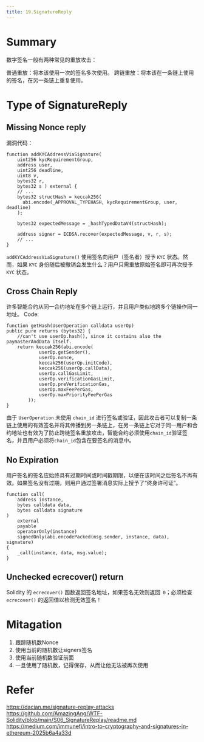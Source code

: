```yaml
---
title: 19.SignatureReply
---
```

# Summary
数字签名一般有两种常见的重放攻击：

普通重放：将本该使用一次的签名多次使用。
跨链重放：将本该在一条链上使用的签名，在另一条链上重复使用。

# Type of SignatureReply
## Missing Nonce reply
漏洞代码：
```solidity
function addKYCAddressViaSignature( 
    uint256 kycRequirementGroup,
    address user,
    uint256 deadline,
    uint8 v,
    bytes32 r,
    bytes32 s ) external {
    // ...
    bytes32 structHash = keccak256(
      abi.encode(_APPROVAL_TYPEHASH, kycRequirementGroup, user, deadline)
    );

    bytes32 expectedMessage = _hashTypedDataV4(structHash);

    address signer = ECDSA.recover(expectedMessage, v, r, s);
    // ...
}
```
`addKYCAddressViaSignature()` 使用签名向用户（签名者）授予 `KYC` 状态。然而，如果 `KYC` 身份随后被撤销会发生什么？用户只需重放原始签名即可再次授予 `KYC` 状态。

## Cross Chain Reply
许多智能合约从同一合约地址在多个链上运行，并且用户类似地跨多个链操作同一地址。
Code:
```solidity
function getHash(UserOperation calldata userOp)
public pure returns (bytes32) {
    //can't use userOp.hash(), since it contains also the paymasterAndData itself.
    return keccak256(abi.encode(
            userOp.getSender(),
            userOp.nonce,
            keccak256(userOp.initCode),
            keccak256(userOp.callData),
            userOp.callGasLimit,
            userOp.verificationGasLimit,
            userOp.preVerificationGas,
            userOp.maxFeePerGas,
            userOp.maxPriorityFeePerGas
        ));
}
```
由于 `UserOperation` 未使用 `chain_id` 进行签名或验证，因此攻击者可以复制一条链上使用的有效签名并将其传播到另一条链上，在另一条链上它对于同一用户和合约地址也有效为了防止跨链签名重放攻击，智能合约必须使用`chain_id`验证签名，并且用户必须将`chain_id`包含在要签名的消息中。

## No Expiration
用户签名的签名应始终具有过期时间或时间戳期限，以便在该时间之后签名不再有效。如果签名没有过期，则用户通过签署消息实际上授予了“终身许可证”。
```solidity
function call(
    address instance,
    bytes calldata data,
    bytes calldata signature
)
    external
    payable
    operatorOnly(instance)
    signedOnly(abi.encodePacked(msg.sender, instance, data), signature)
{
    _call(instance, data, msg.value);
}
```

## Unchecked ecrecover() return
Solidity 的 `ecrecover()` 函数返回签名地址，如果签名无效则返回` 0`；必须检查 `ecrecover()` 的返回值以检测无效签名！



# Mitagation
1. 跟踪随机数Nonce
2. 使用当前的随机数让signers签名
3. 使用当前随机数验证前面
4. 一旦使用了随机数，记得保存，从而让他无法被再次使用
# Refer
https://dacian.me/signature-replay-attacks
https://github.com/AmazingAng/WTF-Solidity/blob/main/S06_SignatureReplay/readme.md
https://medium.com/immunefi/intro-to-cryptography-and-signatures-in-ethereum-2025b6a4a33d